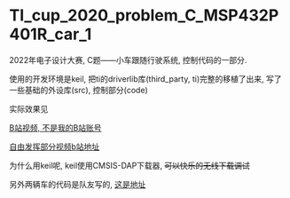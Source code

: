 # TI_cup_2020_problem_C_MSP432P401R_car_1

2022年电子设计大赛, C题——小车跟随行驶系统, 控制代码的一部分.

使用的开发环境是keil, 把ti的driverlib库(third_party, ti)完整的移植了出来, 写了一些基础的外设库(src), 控制部分(code)

实际效果见

[B站视频, 不是我的B站账号](https://www.bilibili.com/video/BV19T411j74q)

[自由发挥部分视频b站地址](https://www.bilibili.com/video/BV1SN4y1V75X)

为什么用keil呢, keil使用CMSIS-DAP下载器, ~~可以快乐的无线下载调试~~

另外两辆车的代码是队友写的, [这是地址](https://github.com/ycznjust/2022_TI-CUP_problem_C)

